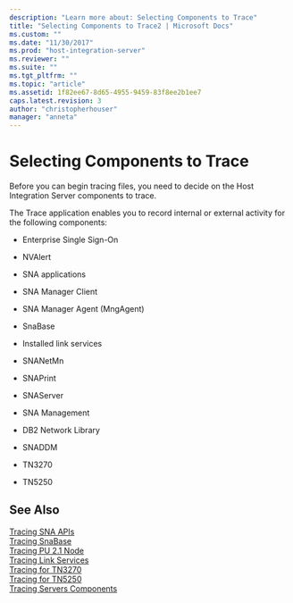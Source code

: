 ```yaml
---
description: "Learn more about: Selecting Components to Trace"
title: "Selecting Components to Trace2 | Microsoft Docs"
ms.custom: ""
ms.date: "11/30/2017"
ms.prod: "host-integration-server"
ms.reviewer: ""
ms.suite: ""
ms.tgt_pltfrm: ""
ms.topic: "article"
ms.assetid: 1f82ee67-8d65-4955-9459-83f8ee2b1ee7
caps.latest.revision: 3
author: "christopherhouser"
manager: "anneta"
---
```

# Selecting Components to Trace
Before you can begin tracing files, you need to decide on the Host Integration Server components to trace.  
  
 The Trace application enables you to record internal or external activity for the following components:  
  
-   Enterprise Single Sign-On  
  
-   NVAlert  
  
-   SNA applications  
  
-   SNA Manager Client  
  
-   SNA Manager Agent (MngAgent)  
  
-   SnaBase  
  
-   Installed link services  
  
-   SNANetMn  
  
-   SNAPrint  
  
-   SNAServer  
  
-   SNA Management  
  
-   DB2 Network Library  
  
-   SNADDM  
  
-   TN3270  
  
-   TN5250  
  
## See Also  
 [Tracing SNA APIs](../core/tracing-sna-apis2.md)   
 [Tracing SnaBase](../core/tracing-snabase2.md)   
 [Tracing PU 2.1 Node](../core/tracing-pu-2-1-node2.md)   
 [Tracing Link Services](../core/tracing-link-services1.md)   
 [Tracing for TN3270](../core/tracing-for-tn32702.md)   
 [Tracing for TN5250](../core/tracing-for-tn52501.md)   
 [Tracing Servers Components](../core/tracing-servers-components2.md)
